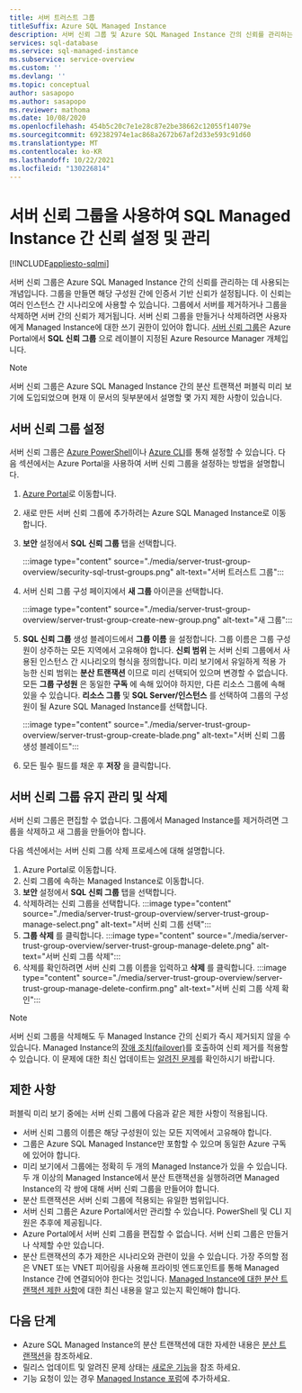 ```yaml
---
title: 서버 트러스트 그룹
titleSuffix: Azure SQL Managed Instance
description: 서버 신뢰 그룹 및 Azure SQL Managed Instance 간의 신뢰를 관리하는 방법에 대해 알아봅니다.
services: sql-database
ms.service: sql-managed-instance
ms.subservice: service-overview
ms.custom: ''
ms.devlang: ''
ms.topic: conceptual
author: sasapopo
ms.author: sasapopo
ms.reviewer: mathoma
ms.date: 10/08/2020
ms.openlocfilehash: 454b5c20c7e1e28c87e2be38662c12055f14079e
ms.sourcegitcommit: 692382974e1ac868a2672b67af2d33e593c91d60
ms.translationtype: MT
ms.contentlocale: ko-KR
ms.lasthandoff: 10/22/2021
ms.locfileid: "130226814"
---
```

# <a name="use-server-trust-groups-to-set-up-and-manage-trust-between-sql-managed-instances"></a>서버 신뢰 그룹을 사용하여 SQL Managed Instance 간 신뢰 설정 및 관리
[!INCLUDE[appliesto-sqlmi](../includes/appliesto-sqlmi.md)]

서버 신뢰 그룹은 Azure SQL Managed Instance 간의 신뢰를 관리하는 데 사용되는 개념입니다. 그룹을 만들면 해당 구성원 간에 인증서 기반 신뢰가 설정됩니다. 이 신뢰는 여러 인스턴스 간 시나리오에 사용할 수 있습니다. 그룹에서 서버를 제거하거나 그룹을 삭제하면 서버 간의 신뢰가 제거됩니다. 서버 신뢰 그룹을 만들거나 삭제하려면 사용자에게 Managed Instance에 대한 쓰기 권한이 있어야 합니다.
[서버 신뢰 그룹](/azure/templates/microsoft.sql/allversions)은 Azure Portal에서 **SQL 신뢰 그룹** 으로 레이블이 지정된 Azure Resource Manager 개체입니다.

> [!NOTE]
> 서버 신뢰 그룹은 Azure SQL Managed Instance 간의 분산 트랜잭션 퍼블릭 미리 보기에 도입되었으며 현재 이 문서의 뒷부분에서 설명할 몇 가지 제한 사항이 있습니다.

## <a name="server-trust-group-setup"></a>서버 신뢰 그룹 설정

서버 신뢰 그룹은 [Azure PowerShell](/powershell/module/az.sql/new-azsqlservertrustgroup)이나 [Azure CLI](/cli/azure/sql/stg)를 통해 설정할 수 있습니다. 다음 섹션에서는 Azure Portal을 사용하여 서버 신뢰 그룹을 설정하는 방법을 설명합니다.

1. [Azure Portal](https://portal.azure.com/)로 이동합니다.

2. 새로 만든 서버 신뢰 그룹에 추가하려는 Azure SQL Managed Instance로 이동합니다.

3. **보안** 설정에서 **SQL 신뢰 그룹** 탭을 선택합니다.

   :::image type="content" source="./media/server-trust-group-overview/security-sql-trust-groups.png" alt-text="서버 트러스트 그룹":::

4. 서버 신뢰 그룹 구성 페이지에서 **새 그룹** 아이콘을 선택합니다.

   :::image type="content" source="./media/server-trust-group-overview/server-trust-group-create-new-group.png" alt-text="새 그룹":::

5. **SQL 신뢰 그룹** 생성 블레이드에서 **그룹 이름** 을 설정합니다. 그룹 이름은 그룹 구성원이 상주하는 모든 지역에서 고유해야 합니다. **신뢰 범위** 는 서버 신뢰 그룹에서 사용된 인스턴스 간 시나리오의 형식을 정의합니다. 미리 보기에서 유일하게 적용 가능한 신뢰 범위는 **분산 트랜잭션** 이므로 미리 선택되어 있으며 변경할 수 없습니다. 모든 **그룹 구성원** 은 동일한 **구독** 에 속해 있어야 하지만, 다른 리소스 그룹에 속해 있을 수 있습니다. **리소스 그룹** 및 **SQL Server/인스턴스** 를 선택하여 그룹의 구성원이 될 Azure SQL Managed Instance를 선택합니다.

   :::image type="content" source="./media/server-trust-group-overview/server-trust-group-create-blade.png" alt-text="서버 신뢰 그룹 생성 블레이드":::

6. 모든 필수 필드를 채운 후 **저장** 을 클릭합니다.

## <a name="server-trust-group-maintenance-and-deletion"></a>서버 신뢰 그룹 유지 관리 및 삭제

서버 신뢰 그룹은 편집할 수 없습니다. 그룹에서 Managed Instance를 제거하려면 그룹을 삭제하고 새 그룹을 만들어야 합니다.

다음 섹션에서는 서버 신뢰 그룹 삭제 프로세스에 대해 설명합니다. 
1. Azure Portal로 이동합니다.
2. 신뢰 그룹에 속하는 Managed Instance로 이동합니다.
3. **보안** 설정에서 **SQL 신뢰 그룹** 탭을 선택합니다.
4. 삭제하려는 신뢰 그룹을 선택합니다.
   :::image type="content" source="./media/server-trust-group-overview/server-trust-group-manage-select.png" alt-text="서버 신뢰 그룹 선택":::
5. **그룹 삭제** 를 클릭합니다.
   :::image type="content" source="./media/server-trust-group-overview/server-trust-group-manage-delete.png" alt-text="서버 신뢰 그룹 삭제":::
6. 삭제를 확인하려면 서버 신뢰 그룹 이름을 입력하고 **삭제** 를 클릭합니다.
   :::image type="content" source="./media/server-trust-group-overview/server-trust-group-manage-delete-confirm.png" alt-text="서버 신뢰 그룹 삭제 확인":::

> [!NOTE]
> 서버 신뢰 그룹을 삭제해도 두 Managed Instance 간의 신뢰가 즉시 제거되지 않을 수 있습니다. Managed Instance의 [장애 조치(failover)](/powershell/module/az.sql/Invoke-AzSqlInstanceFailover)를 호출하여 신뢰 제거를 적용할 수 있습니다. 이 문제에 대한 최신 업데이트는 [알려진 문제](../database/doc-changes-updates-release-notes-whats-new.md?tabs=managed-instance)를 확인하시기 바랍니다.

## <a name="limitations"></a>제한 사항

퍼블릭 미리 보기 중에는 서버 신뢰 그룹에 다음과 같은 제한 사항이 적용됩니다.
 * 서버 신뢰 그룹의 이름은 해당 구성원이 있는 모든 지역에서 고유해야 합니다.
 * 그룹은 Azure SQL Managed Instance만 포함할 수 있으며 동일한 Azure 구독에 있어야 합니다.
 * 미리 보기에서 그룹에는 정확히 두 개의 Managed Instance가 있을 수 있습니다. 두 개 이상의 Managed Instance에서 분산 트랜잭션을 실행하려면 Managed Instance의 각 쌍에 대해 서버 신뢰 그룹을 만들어야 합니다.
 * 분산 트랜잭션은 서버 신뢰 그룹에 적용되는 유일한 범위입니다.
 * 서버 신뢰 그룹은 Azure Portal에서만 관리할 수 있습니다. PowerShell 및 CLI 지원은 추후에 제공됩니다.
 * Azure Portal에서 서버 신뢰 그룹을 편집할 수 없습니다. 서버 신뢰 그룹은 만들거나 삭제할 수만 있습니다.
 * 분산 트랜잭션의 추가 제한은 시나리오와 관련이 있을 수 있습니다. 가장 주의할 점은 VNET 또는 VNET 피어링을 사용해 프라이빗 엔드포인트를 통해 Managed Instance 간에 연결되어야 한다는 것입니다. [Managed Instance에 대한 분산 트랜잭션 제한 사항](../database/elastic-transactions-overview.md#limitations)에 대한 최신 내용을 알고 있는지 확인해야 합니다.

## <a name="next-steps"></a>다음 단계

* Azure SQL Managed Instance의 분산 트랜잭션에 대한 자세한 내용은 [분산 트랜잭션](../database/elastic-transactions-overview.md)을 참조하세요.
* 릴리스 업데이트 및 알려진 문제 상태는 [새로운 기능](doc-changes-updates-release-notes-whats-new.md)을 참조 하세요.
* 기능 요청이 있는 경우 [Managed Instance 포럼](https://feedback.azure.com/forums/915676-sql-managed-instance)에 추가하세요.
